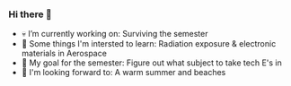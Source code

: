 ### Hi there 👋

- 💀 I’m currently working on: Surviving the semester
- 🌱 Some things I'm intersted to learn: Radiation exposure & electronic materials in Aerospace
- 🤔 My goal for the semester: Figure out what subject to take tech E's in
- 🌊 I'm looking forward to: A warm summer and beaches
